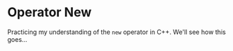 # Operator New
Practicing my understanding of the `new` operator in C++. We'll see how this goes...

